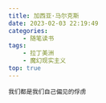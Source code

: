 ```yaml
---
title: 加西亚·马尔克斯
date: 2023-02-03 22:19:49
categories: 
    - 随笔读书
tags: 
    - 拉丁美洲
    - 魔幻现实主义
top: true
---
```


```
我们都是我们自己偏见的俘虏
```
